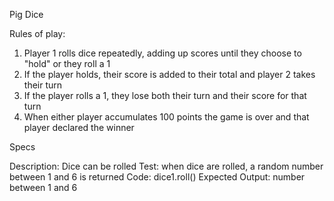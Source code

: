Pig Dice

Rules of play:
1. Player 1 rolls dice repeatedly, adding up scores until they choose to "hold" or they roll a 1
2. If the player holds, their score is added to their total and player 2 takes their turn
3. If the player rolls a 1, they lose both their turn and their score for that turn
4. When either player accumulates 100 points the game is over and that player declared the winner


Specs

Description: Dice can be rolled
Test: when dice are rolled, a random number between 1 and 6 is returned
Code: dice1.roll()
Expected Output: number between 1 and 6

